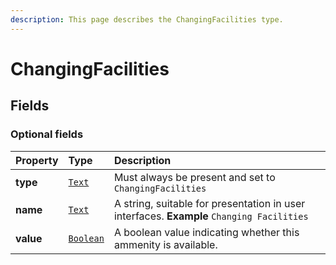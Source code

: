 ```yaml
---
description: This page describes the ChangingFacilities type.
---
```


# ChangingFacilities

## **Fields**

### **Optional fields**

| Property | Type | Description |
| :--- | :--- | :--- |
| **type** |  [`Text`](https://schema.org/Text) |  Must always be present and set to `ChangingFacilities` |
| **name** |  [`Text`](https://schema.org/Text) |  A string, suitable for presentation in user interfaces.  **Example**  `Changing Facilities` |
| **value** |  [`Boolean`](https://schema.org/Boolean) |  A boolean value indicating whether this ammenity is available. |


